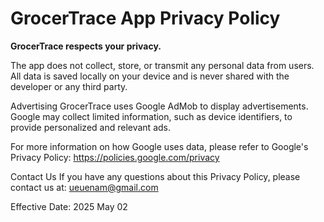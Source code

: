 # GrocerTrace App Privacy Policy

**GrocerTrace respects your privacy.**

The app does not collect, store, or transmit any personal data from users. All data is saved locally on your device and is never shared with the developer or any third party.

Advertising
GrocerTrace uses Google AdMob to display advertisements. Google may collect limited information, such as device identifiers, to provide personalized and relevant ads.

For more information on how Google uses data, please refer to Google's Privacy Policy:
https://policies.google.com/privacy

Contact Us
If you have any questions about this Privacy Policy, please contact us at:
ueuenam@gmail.com

Effective Date: 2025 May 02
